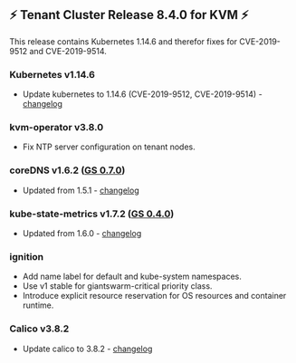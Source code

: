 ## :zap:  Tenant Cluster Release 8.4.0 for KVM :zap:

This release contains Kubernetes 1.14.6 and therefor fixes for CVE-2019-9512 and CVE-2019-9514.

### Kubernetes v1.14.6
- Update kubernetes to 1.14.6 (CVE-2019-9512, CVE-2019-9514) - [changelog](https://github.com/kubernetes/kubernetes/blob/master/CHANGELOG/CHANGELOG-1.14.md#v1146)

### kvm-operator v3.8.0
- Fix NTP server configuration on tenant nodes.

### coreDNS v1.6.2 ([GS 0.7.0](https://github.com/giantswarm/coredns-app/blob/master/CHANGELOG.md#v070))
- Updated from 1.5.1 - [changelog](https://coredns.io/2019/08/13/coredns-1.6.2-release/)

### kube-state-metrics v1.7.2 ([GS 0.4.0](https://github.com/giantswarm/kubernetes-kube-state-metrics/blob/master/CHANGELOG.md#v040))
- Updated from 1.6.0 - [changelog](https://github.com/kubernetes/kube-state-metrics/releases/tag/v1.7.2)

### ignition
- Add name label for default and kube-system namespaces.
- Use v1 stable for giantswarm-critical priority class.
- Introduce explicit resource reservation for OS resources and container runtime.

### Calico v3.8.2
- Update calico to 3.8.2 - [changelog](https://docs.projectcalico.org/v3.8/release-notes/)
